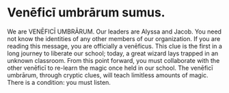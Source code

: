 Venēficī umbrārum sumus.
=======

We are VENĒFICĪ UMBRĀRUM. Our leaders are Alyssa and Jacob. You need not know the identities of any other members of our organization. If you are reading this message, you are officially a venēficus. This clue is the first in a long journey to liberate our school; today, a great wizard lays trapped in an unknown classroom. From this point forward, you must collaborate with the other venēficī to re-learn the magic once held in our school. The venēficī umbrārum, through cryptic clues, will teach limitless amounts of magic. There is a condition: you must listen.
